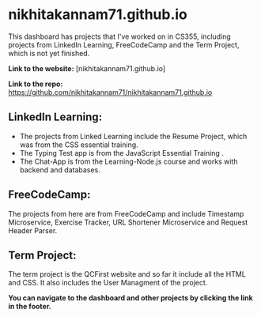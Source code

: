 

# nikhitakannam71.github.io


This dashboard has projects that I've worked on in CS355, including projects from LinkedIn Learning, FreeCodeCamp and the Term Project, which is not yet finished. 


**Link to the website:**  [nikhitakannam71.github.io]

**Link to the repo:** https://github.com/nikhitakannam71/nikhitakannam71.github.io


## **LinkedIn Learning:**

 - The projects from Linked Learning include the Resume Project, which was from the CSS essential training.  
 - The Typing Test app is from the
   JavaScript Essential Training . 
 - The Chat-App is from the Learning-Node.js course and works with backend and databases.



## FreeCodeCamp:


The projects from here are from FreeCodeCamp and include Timestamp Microservice, Exercise Tracker, URL Shortener Microservice and Request Header Parser. 

## Term Project:
The term project is the QCFirst website and so far it include all the HTML and CSS. It also includes the User Managment of the project. 


**You can navigate to the dashboard and other projects by clicking the link in the footer.**




